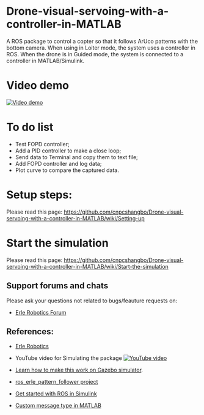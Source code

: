 # Drone-visual-servoing-with-a-controller-in-MATLAB
A ROS package to control a copter so that it follows ArUco patterns with the bottom camera. When using in Loiter mode, the system uses a controller in ROS. When the drone is in Guided mode, the system is connected to a controller in MATLAB/Simulink. 

# Video demo
[![Video demo](https://img.youtube.com/vi/e9FENWM6F0Q/0.jpg)](https://www.youtube.com/watch?v=e9FENWM6F0Q)

# To do list
* Test FOPD controller;
* Add a PID controller to make a close loop;
* Send data to Terminal and copy them to text file;
* Add FOPD controller and log data;
* Plot curve to compare the captured data.

# Setup steps:

Please read this page:
https://github.com/cnpcshangbo/Drone-visual-servoing-with-a-controller-in-MATLAB/wiki/Setting-up

# Start the simulation

Please read this page:
https://github.com/cnpcshangbo/Drone-visual-servoing-with-a-controller-in-MATLAB/wiki/Start-the-simulation

Support forums and chats
------------------------

Please ask your questions not related to bugs/feauture requests on:
- [Erle Robotics Forum](http://forum.erlerobotics.com/)

References:
-----

  - [Erle Robotics](www.erlerobotics.com)

  - YouTube video for Simulating the package 
  [![YouTube video](http://img.youtube.com/vi/xNengdC0_8s/0.jpg)](http://www.youtube.com/watch?v=xNengdC0_8s)

  - [Learn how to make this work on Gazebo simulator](http://docs.erlerobotics.com/simulation/vehicles/erle_copter/tutorial_5).
  
  - [ros_erle_pattern_follower project](https://github.com/erlerobot/ros_erle_pattern_follower)

  - [Get started with ROS in Simulink](https://www.mathworks.com/help/robotics/examples/get-started-with-ros-in-simulink.html)

  - [Custom message type in MATLAB](https://www.mathworks.com/matlabcentral/answers/355617-robot-system-toolbox-doesn-t-support-the-message-type-mavros_msgs-positiontarget)
